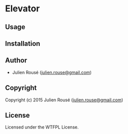 # Elevator

## Usage

## Installation

## Author

* Julien Rousé (julien.rouse@gmail.com)

## Copyright

Copyright (c) 2015 Julien Rousé (julien.rouse@gmail.com)

## License

Licensed under the WTFPL License.
